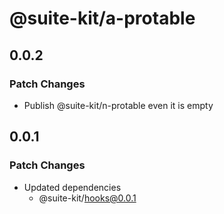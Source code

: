 # @suite-kit/a-protable

## 0.0.2

### Patch Changes

- Publish @suite-kit/n-protable even it is empty

## 0.0.1

### Patch Changes

- Updated dependencies
  - @suite-kit/hooks@0.0.1
